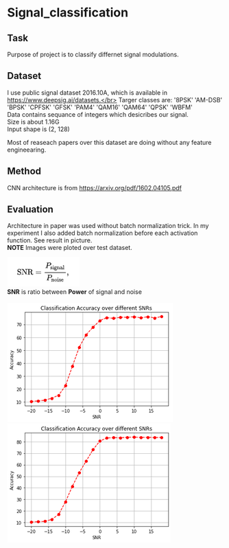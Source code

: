 # Signal_classification

## Task</br>
Purpose of project is to classify differnet signal modulations. </br>

## Dataset</br>
I use public signal dataset 2016.10A, which is available in https://www.deepsig.ai/datasets.</br>
Targer classes are: 
'8PSK'
'AM-DSB'
'BPSK'
'CPFSK'
'GFSK'
'PAM4'
'QAM16'
'QAM64'
'QPSK'
'WBFM'
</br>
Data contains sequance of integers which desicribes our signal.</br>
Size is about 1.16G </br>
Input shape is (2, 128) </br>

Most of reaseach papers over this dataset are doing without any feature engineearing.
## Method </br>
CNN architecture is from  https://arxiv.org/pdf/1602.04105.pdf

## Evaluation</br>
Architecture in paper was used without batch normalization trick. In my experiment I also added batch normalization before each activation function. See result in picture.</br>
**NOTE** Images were ploted over test dataset.</br>

![Test Image 1](snr_formula.png) </br>
**SNR** is ratio between **Power** of signal and noise </br></br>
![Test Image 1](snr.png)
![Test Image 2](batch_snr.png)




